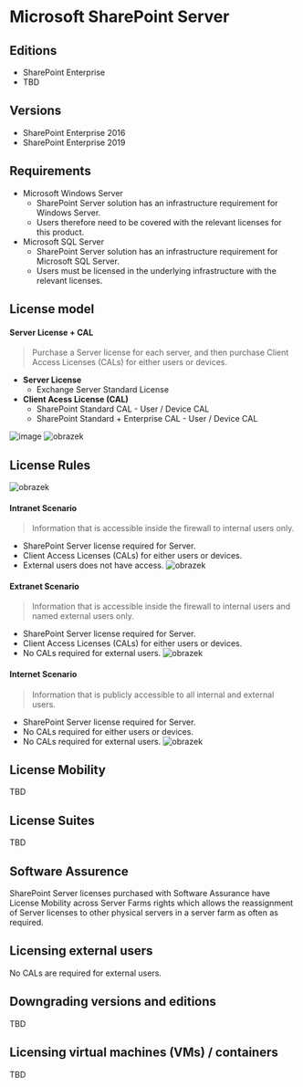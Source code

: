 # Microsoft SharePoint Server

## Editions
- SharePoint Enterprise
- TBD

## Versions
- SharePoint Enterprise 2016
- SharePoint Enterprise 2019

## Requirements
- Microsoft Windows Server
  - SharePoint Server solution has an infrastructure requirement for Windows Server.
  - Users therefore need to be covered with the relevant licenses for this product.
- Microsoft SQL Server
  - SharePoint Server solution has an infrastructure requirement for Microsoft SQL Server.
  - Users must be licensed in the underlying infrastructure with the relevant licenses.


## License model
#### **Server License + CAL**
> Purchase a Server license for each server, and then purchase Client Access Licenses (CALs) for either users or devices.
- **Server License**
  - Exchange Server Standard License
- **Client Acess License (CAL)**
  - SharePoint Standard CAL - User / Device CAL
  - SharePoint Standard + Enterprise CAL - User / Device CAL
 
![image](https://github.com/JiriSlof/KnowledgeBase/assets/168433423/5f49bb9b-0634-4055-b553-529830722bad)
![obrazek](https://github.com/JiriSlof/KnowledgeBase/assets/168433423/2a66945f-305b-4dc1-9134-f41afe46c6c9)


## License Rules

![obrazek](https://github.com/JiriSlof/KnowledgeBase/assets/168433423/a727843b-776b-4d62-8cff-21b1c04abb95)


#### **Intranet Scenario**
> Information that is accessible inside the firewall to internal users only.
- SharePoint Server license required for Server.
- Client Access Licenses (CALs) for either users or devices.
- External users does not have access.
![obrazek](https://github.com/JiriSlof/KnowledgeBase/assets/168433423/02763c26-88f5-4ea9-acd6-7aad7bca5077)

#### **Extranet Scenario**
> Information that is accessible inside the firewall to internal users and named external users only.
- SharePoint Server license required for Server.
- Client Access Licenses (CALs) for either users or devices.
- No CALs required for external users.
![obrazek](https://github.com/JiriSlof/KnowledgeBase/assets/168433423/533730f2-eec9-4a24-9a91-32c10fd60e65)

#### **Internet Scenario**
> Information that is publicly accessible to all internal and external users.
- SharePoint Server license required for Server.
- No CALs required for either users or devices.
- No CALs required for external users.
![obrazek](https://github.com/JiriSlof/KnowledgeBase/assets/168433423/b36ece15-3ac4-46ee-9a6c-6ced4098cae8)


## License Mobility
TBD

## License Suites
TBD

## Software Assurence
SharePoint Server licenses purchased with Software Assurance have License Mobility across Server Farms rights which allows the reassignment of Server licenses to other physical servers in a server farm as often as required.

## Licensing external users
No CALs are required for external users.

## Downgrading versions and editions
TBD

## Licensing virtual machines (VMs) / containers
TBD
